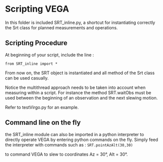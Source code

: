 # Scripting VEGA

In this folder is included SRT_inline.py, a shortcut for instantiating correctly the Srt class for planned measurements and operations.

## Scripting Procedure

At beginning of your script, include the line :

```from SRT_inline import *```

From now on, the SRT object is instantiated and all method of the Srt class can be used casually.

Notice the multithread approach needs to be taken into account when measuring within a script. For instance the method SRT.waitObs must be used between the beginning of an observation and the next slewing motion.

Refer to testVirgo.py for an example.

## Command line on the fly

the SRT_inline module can also be imported in a python interpreter to directly operate VEGA by entering python commands on the fly. Simply feed the interpreter with commands such as :
```SRT.pointAzAlt(30,30)```

to command VEGA to slew to coordinates Az = 30°, Alt = 30°.
